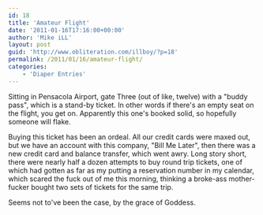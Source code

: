 ```yaml
---
id: 18
title: 'Amateur Flight'
date: '2011-01-16T17:16:00+00:00'
author: 'Mike iLL'
layout: post
guid: 'http://www.obliteration.com/illboy/?p=18'
permalink: /2011/01/16/amateur-flight/
categories:
    - 'Diaper Entries'
---
```


Sitting in Pensacola Airport, gate Three (out of like, twelve) with a "buddy pass", which is a stand-by ticket. In other words if there's an empty seat on the flight, you get on. Apparently this one's booked solid, so hopefully someone will flake.

Buying this ticket has been an ordeal. All our credit cards were maxed out, but we have an account with this company, "Bill Me Later", then there was a new credit card and balance transfer, which went awry. Long story short, there were nearly half a dozen attempts to buy round trip tickets, one of which had gotten as far as my putting a reservation number in my calendar, which scared the fuck out of me this morning, thinking a broke-ass mother-fucker bought two sets of tickets for the same trip.

Seems not to've been the case, by the grace of Goddess.